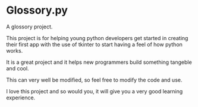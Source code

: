 # Glossory.py
A glossory project.

This project is for helping young python developers get started in creating their first app 
with the use of tkinter to start having a feel of how python works.

It is a great project and it helps new programmers build something tangeble and cool.

This can very well be modified, so feel free to modify the code and use.

I love this project and so would you, it will give you a very good learning experience.

